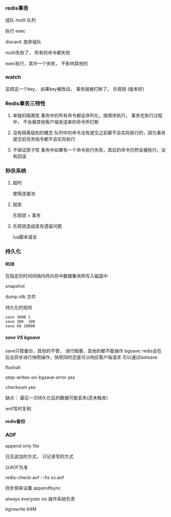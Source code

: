 ### redis事务

组队  mutli  队列

执行  exec

discard: 放弃组队


mutli失败了， 所有的命令都失败

exec执行，其中一个失败， 不影响其他的


### watch
监控这一个key， 如果key被改动， 事务就被打断了。
乐观锁 (版本好)



### Redis事务三特性
1. 单独的隔离性
    事务中的所有命令都会序列化，按顺序执行， 事务在执行过程中， 不会被其他客户端发送来的命令所打断
   
2. 没有隔离级别的概念
    队列中的命令没有提交之前都不会实际执行的，因为事务提交前任务指令都不会实际执行
   
3. 不保证原子性
    事务中如果有一个命令执行失败，其后的命令仍然会被执行，没有回滚
   



### 秒杀系统

1. 超时
   
    使用连接池
   
2. 超卖
   
    乐观锁 + 事务
   
3. 乐观锁造成库存遗留问题
   
    lua脚本语言



### 持久化

#### RDB



在指定的时间间隔内将内存中数据集快照写入磁盘中

snapshot 

dump.rdb 文件



持久化的规则
```shell
save 3600 1
save 300  100
save 60 10000
```


##### save VS  bgsave

save只管备份，其他的不管， 进行阻塞，其他的都不能操作
bgsave: redis会在后台异步进行快照操作，快照同时还是可以响应客户端请求
可以通过lastsave


flushall

stop-writes-on-bgsave-error yes

checksum yes




缺点： 最后一次持久化后的数据可能丢失(还未触发)

wof写时复制


#### redis备份


### AOF
append only file

日志追加的方式， 只记录写的方式

以AOF为准

redis-check-aof  --fix xx.aof

同步频率设置
appendfsync 

always
everysec
no 操作系统负责




bgrewrite
    64M







